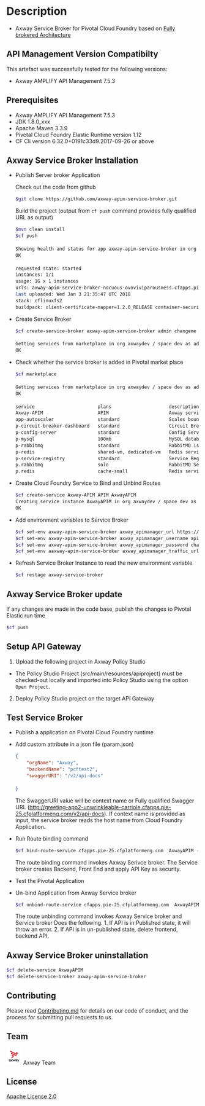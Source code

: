 # Description
- Axway Service Broker for Pivotal Cloud Foundry based on [Fully brokered Architecture](https://docs.pivotal.io/pivotalcf/1-12/services/route-services.html#fully-brokered)


## API Management Version Compatibilty
This artefact was successfully tested for the following versions:
- Axway AMPLIFY API Management 7.5.3


## Prerequisites

- Axway AMPLIFY API Management 7.5.3
- JDK 1.8.0_xxx
- Apache Maven 3.3.9
- Pivotal Cloud Foundry Elastic Runtime  version 1.12 
- CF Cli version 6.32.0+0191c33d9.2017-09-26 or above

## Axway Service Broker  Installation

- Publish Server broker Application

	Check out the code from github
	```bash
	$git clone https://github.com/axway-apim-service-broker.git
	```
	Build the project (output from `cf push` command provides fully qualified URL as output)
	```bash
	$mvn clean install
	$cf push 
	
	Showing health and status for app axway-apim-service-broker in org axwaydev / space dev as admin...
	OK
	
	requested state: started
	instances: 1/1
	usage: 1G x 1 instances
	urls: axway-apim-service-broker-nocuous-ovoviviparousness.cfapps.pie-25.cfplatformeng.com
	last uploaded: Wed Jan 3 21:35:47 UTC 2018
	stack: cflinuxfs2
	buildpack: client-certificate-mapper=1.2.0_RELEASE container-security-provider=1.8.0_RELEASE java-buildpack=v4.5-offline-https://github.com/cloudfoundry/java-buildpack.git#ffeefb9 java-main java-opts jvmkill-agent=1.10.0_RELEASE open-jdk-like-jre=1.8.0_1...
	```

- Create Service Broker 

	```bash
	$cf create-service-broker axway-apim-service-broker admin changeme http://axway-apim-service-broker-nocuous-ovoviviparousness.cfapps.pie-25.cfplatformeng.com --space-scoped
	
	Getting services from marketplace in org axwaydev / space dev as admin...
	OK
	```

- Check whether the service broker is added in Pivotal market place

	```bash
	$cf marketplace
	
	Getting services from marketplace in org axwaydev / space dev as admin...
	OK
	
	service                       plans                     description
	Axway-APIM                    APIM                      Axway service broker implementation
	app-autoscaler                standard                  Scales bound applications in response to load
	p-circuit-breaker-dashboard   standard                  Circuit Breaker Dashboard for Spring Cloud Applications
	p-config-server               standard                  Config Server for Spring Cloud Applications
	p-mysql                       100mb                     MySQL databases on demand
	p-rabbitmq                    standard                  RabbitMQ is a robust and scalable high-performance multi-protocol messaging broker.
	p-redis                       shared-vm, dedicated-vm   Redis service to provide pre-provisioned instances configured as a datastore, running on a shared or dedicated VM.
	p-service-registry            standard                  Service Registry for Spring Cloud Applications
	p.rabbitmq                    solo                      RabbitMQ Service
	p.redis                       cache-small               Redis service to provide on-demand dedicated instances configured as a cache.
	```
	
- Create Cloud Foundry Service to Bind and Unbind Routes
 
	```bash
    $cf create-service Axway-APIM APIM AxwayAPIM
	Creating service instance AxwayAPIM in org axwaydev / space dev as admin...
	OK
	```

- Add environment variables to Service Broker

	```bash
	$cf set-env axway-apim-service-broker axway_apimanager_url https://phx-107.demo.axway.com:8075
	$cf set-env axway-apim-service-broker axway_apimanager_username apiadmin
	$cf set-env axway-apim-service-broker axway_apimanager_password changeme
	$cf set-env aaxway-apim-service-broker axway_apimanager_traffic_url https://phx-107.demo.axway.com:8065 // In High Availability scenario the URL will be a Load Balancer URL
	```
									
- Refresh Service Broker Instance to read the new environment variable
	
	```bash
    $cf restage axway-service-broker
    ```
    

## Axway Service Broker update

If any changes are made in the code base, publish the changes to Pivotal Elastic run time
```bash
$cf push
```

## Setup API Gateway

1. Upload the following project in Axway Policy Studio
  * The Policy Studio Project (src/main/resources/apiproject) must be checked-out locally and imported into Policy Studio using the option `Open Project`.

2. Deploy Policy Studio project on the target API Gateway



## Test Service Broker

- Publish a application on Pivotal Cloud Foundry runtime
- Add custom attribute in a json file (param.json)
	
    ```json
	{
		"orgName": "Axway",
		"backendName": "pcftest2",
		"swaggerURI": "/v2/api-docs" 
		
	}
	```
	The SwaggerURI value will be context name  or Fully qualified Swagger URL (http://greeting-app2-unwrinkleable-carriole.cfapps.pie-25.cfplatformeng.com/v2/api-docs). If context name is provided as input, the service broker reads the host name from Cloud Foundry Application.
	
- Run  Route binding command

	```bash
	$cf bind-route-service cfapps.pie-25.cfplatformeng.com  AxwayAPIM --hostname greeting-app-tournois-postresurrection -c param.json
	```
	
	The route binding command invokes Axway Serivce broker. The Service broker creates Backend, Front End and apply API Key as security. 
	
- Test the Pivotal Application

- Un-bind Application from Axway Service broker

	```bash
	$cf unbind-route-service cfapps.pie-25.cfplatformeng.com  AxwayAPIM --hostname greeting-app-tournois-postresurrection 
	```
	
	The route unbinding command invokes Axway Service broker and Service broker Does the following. 
		1. If API is in Published state, it will throw an error. 
		2. If API is in un-published state, delete frontend, backend API. 
		
 

## Axway Service Broker  uninstallation
	
```bash
$cf delete-service AxwayAPIM
$cf delete-service-broker axway-apim-service-broker
```

## Contributing
Please read [Contributing.md](https://github.com/Axway-API-Management-Plus/Common/blob/master/Contributing.md) for details on our code of conduct, and the process for submitting pull requests to us.

## Team

![alt text](https://github.com/Axway-API-Management-Plus/Common/blob/master/img/AxwayLogoSmall.png)
Axway Team



## License
[Apache License 2.0](/LICENSE)
